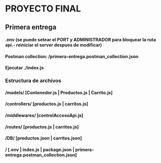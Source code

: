 # PROYECTO FINAL
## Primera entrega

#### .env (se puede setear el PORT y ADMINISTRADOR para bloquear la ruta api.- reiniciar el server despues de modificar)

#### Postman collection: /primera-entrega.postman_collection.json

#### Ejecutar ./index.js

### Estructura de archivos
#### /models/ [Contenedor.js | Productos.js | Carrito.js]
#### /controllers/ [productos.js | carritos.js]
#### /middlewares/ [controlAccesoApi.js]
#### /routes/ [productos.js | carritos.js]
#### /DB/ [productos.json | carritos.json]
#### / [.env | index.js | package.json | primera-entrega.postman_collection.json]
